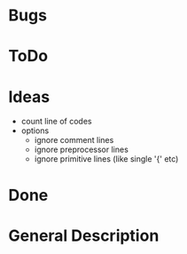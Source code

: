 ﻿# Bugs

# ToDo

# Ideas
* count line of codes
* options
  * ignore comment lines
  * ignore preprocessor lines
  * ignore primitive lines (like single '{' etc)

# Done

# General Description